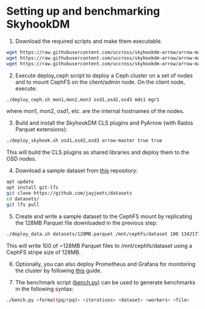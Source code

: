 <!---
  Licensed to the Apache Software Foundation (ASF) under one
  or more contributor license agreements.  See the NOTICE file
  distributed with this work for additional information
  regarding copyright ownership.  The ASF licenses this file
  to you under the Apache License, Version 2.0 (the
  "License"); you may not use this file except in compliance
  with the License.  You may obtain a copy of the License at

    http://www.apache.org/licenses/LICENSE-2.0

  Unless required by applicable law or agreed to in writing,
  software distributed under the License is distributed on an
  "AS IS" BASIS, WITHOUT WARRANTIES OR CONDITIONS OF ANY
  KIND, either express or implied.  See the License for the
  specific language governing permissions and limitations
  under the License.
-->

# Setting up and benchmarking SkyhookDM

1. Download the required scripts and make them executable.

```bash
wget https://raw.githubusercontent.com/uccross/skyhookdm-arrow/arrow-master/cpp/src/arrow/adapters/arrow-rados-cls/scripts/deploy_ceph.sh && chmod +x deploy_ceph.sh
wget https://raw.githubusercontent.com/uccross/skyhookdm-arrow/arrow-master/cpp/src/arrow/adapters/arrow-rados-cls/scripts/deploy_skyhook.sh && chmod +x deploy_skyhook.sh
wget https://raw.githubusercontent.com/uccross/skyhookdm-arrow/arrow-master/cpp/src/arrow/adapters/arrow-rados-cls/scripts/deploy_data.sh && chmod +x deploy_data.sh
```

2. Execute deploy_ceph script to deploy a Ceph cluster on a set of nodes and to mount CephFS on the client/admin node. On the client node, execute:

```bash
./deploy_ceph.sh mon1,mon2,mon3 osd1,osd2,osd3 mds1 mgr1
```
where mon1, mon2, osd1, etc. are the internal hostnames of the nodes.

3. Build and install the SkyhookDM CLS plugins and PyArrow (with Rados Parquet extensions):

```bash
./deploy_skyhook.sh osd1,osd2,osd3 arrow-master true true
```
This will build the CLS plugins as shared libraries and deploy them to the OSD nodes.

4. Download a sample dataset from [this](https://github.com/jayjeetc/datasets) repository:

```bash
apt update
apt install git-lfs
git clone https://github.com/jayjeetc/datasets
cd datasets/
git lfs pull
```

5. Create and write a sample dataset to the CephFS mount by replicating the 128MB Parquet file downloaded in the previous step:

```bash
./deploy_data.sh datasets/128MB.parquet /mnt/cephfs/dataset 100 134217728
```

This will write 100 of ~128MB Parquet files to /mnt/cephfs/dataset using a CephFS stripe size of 128MB.

6. Optionally, you can also deploy Prometheus and Grafana for monitoring the cluster by following [this](https://github.com/JayjeetAtGithub/prometheus-on-baremetal#readme) guide.

7. The benchmark script ([bench.py](../scripts/bench.py)) can be used to generate benchmarks in the following syntax:

```bash
./bench.py <format(pq/rpq)> <iterations> <dataset> <workers> <file>
```
